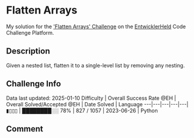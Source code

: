 # Flatten Arrays

My solution for the ['Flatten Arrays' Challenge](https://platform.entwicklerheld.de/challenge/flatten-arrays?technology=Python) on the [EntwicklerHeld](https://platform.entwicklerheld.de/) Code Challenge Platform.

## Description
Given a nested list, flatten it to a single-level list by removing any nesting.

## Challenge Info
Data last updated: 2025-01-10
Difficulty | Overall Success Rate @EH | Overall Solved/Accepted @EH | Date Solved | Language
---|---|---|---|---|
▮▯▯▯ | ████████░░ 78% | 827 / 1057 | 2023-06-26 | Python

## Comment
